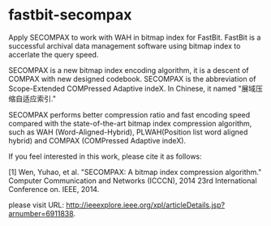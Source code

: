 fastbit-secompax
================

Apply SECOMPAX to work with WAH in bitmap index for FastBit. FastBit is a successful archival data management software using bitmap index to accerlate the query speed. 

SECOMPAX is a new bitmap index encoding algorithm, it is a descent of COMPAX with new designed codebook. SECOMPAX is the abbreviation of Scope-Extended COMPressed Adaptive indeX. In Chinese, it named "展域压缩自适应索引." 

SECOMPAX performs better compression ratio and fast encoding speed compared with the state-of-the-art bitmap index compression  algorithm, such as WAH (Word-Aligned-Hybrid), PLWAH(Position list word aligned hybrid) and COMPAX (COMPressed Adaptive indeX).

If you feel interested in this work, please cite it as follows:

[1] Wen, Yuhao, et al. "SECOMPAX: A bitmap index compression algorithm." Computer Communication and Networks (ICCCN), 2014 23rd International Conference on. IEEE, 2014.

please visit URL: http://ieeexplore.ieee.org/xpl/articleDetails.jsp?arnumber=6911838.
